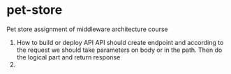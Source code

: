 # pet-store
Pet store assignment of middleware architecture course
1. How to build or deploy API
    API should create endpoint and according to the request we should take parameters on body or in the path. Then do the logical part and return response
2.  
